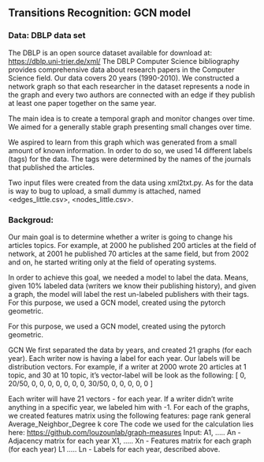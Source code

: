 ## Transitions Recognition: GCN model

### Data: DBLP data set
The DBLP is an open source dataset available for download at: https://dblp.uni-trier.de/xml/
The DBLP Computer Science bibliography provides comprehensive data about research papers in the Computer Science field.
Our data covers 20 years (1990-2010).
We constructed a network graph so that each researcher in the dataset represents a node in the graph and every two authors are connected with an edge if they publish at least one paper together on the same year. 

The main idea is to create a temporal graph and monitor changes over time. We aimed for a generally stable graph presenting small changes over time.

We aspired to learn from this graph which was generated from a small amount of known information. 
In order to do so, we used 14 different labels (tags) for the data. The tags were determined by the names of the journals that published the articles. 

Two input files were created from the data using xml2txt.py.
As for the data is way to bug to upload, a small dummy is attached, named <edges_little.csv>,  <nodes_little.csv>.

### Backgroud:
Our main goal is to determine whether a writer is going to change his articles topics. For example, at 2000 he published 200 articles at the field of network, at 2001 he published 70 articles at the same field, but from 2002 and on, he started writing only at the field of operating systems.

In order to achieve this goal, we needed a model to label the data. Means, given 10% labeled data (writers we know their publishing history), and given a graph, the model will label the rest un-labeled publishers with their tags.
For this purpose, we used a GCN model, created using the pytorch geometric.

For this purpose, we used a GCN model, created using the pytorch geometric.

GCN
We first separated the data by years, and created 21 graphs (for each year). Each writer now is having a label for each year. Our labels will be distribution vectors. For example, if a writer at 2000 wrote 20 articles at 1 topic, and 30 at 10 topic, it’s vector-label will be look as the following:
[ 0, 20/50, 0, 0, 0, 0, 0, 0, 0, 30/50, 0, 0, 0, 0, 0 ]

Each writer will have 21 vectors - for each year. 
If a writer didn’t write anything in a specific year, we labeled him with -1.
For each of the graphs, we created features matrix using the following features:
 page rank
 general
 Average_Neighbor_Degree
 k core
The code we used for the calculation lies here: https://github.com/louzounlab/graph-measures
Input:
A1, ….. An   -   Adjacency matrix for each year
X1, ….. Xn   - Features matrix for each graph (for each year)
L1 ….. Ln     - Labels for each year, described above.











